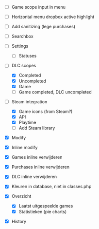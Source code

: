 - [ ] Game scope input in menu

- [ ] Horizontal menu dropbox active highlight

- [ ] Add sanitizing (lege purchases)

- [ ] Searchbox

- [ ] Settings
  - [ ] Statuses
 
- [ ] DLC scopes
  - [x] Completed
  - [x] Uncompleted
  - [x] Game
  - [ ] Game completed, DLC uncompleted
 
- [ ] Steam integration
  - [x] Game icons (from Steam?)
  - [x] API
  - [x] Playtime
  - [ ] Add Steam library
 
- [x] Modify
- [x] Inline modify

- [x] Games inline verwijderen
- [x] Purchases inline verwijderen
- [x] DLC inline verwijderen

- [x] Kleuren in database, niet in classes.php

- [x] Overzicht
  - [x] Laatst uitgespeelde games
  - [x] Statistieken (pie charts)

- [x] History
